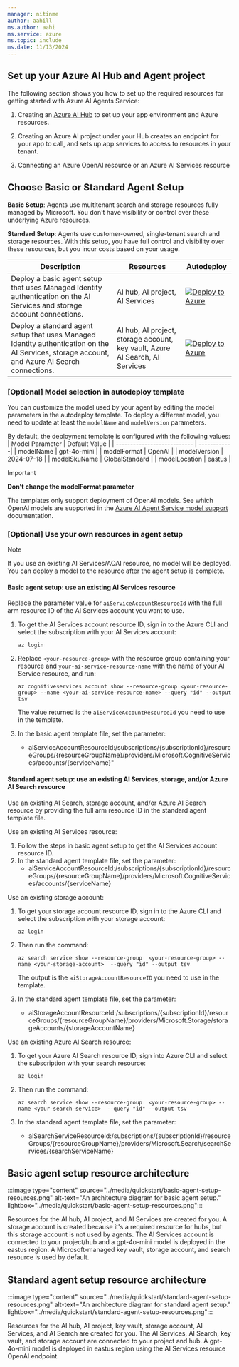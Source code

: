 ```yaml
---
manager: nitinme
author: aahill
ms.author: aahi
ms.service: azure
ms.topic: include
ms.date: 11/13/2024
---
```


## Set up your Azure AI Hub and Agent project

The following section shows you how to set up the required resources for getting started with Azure AI Agents Service: 

1. Creating an [Azure AI Hub](../../../ai-studio/quickstarts/get-started-playground.md) to set up your app environment and Azure resources.

1. Creating an Azure AI project under your Hub creates an endpoint for your app to call, and sets up app services to access to resources in your tenant.

1. Connecting an Azure OpenAI resource or an Azure AI Services resource


## Choose Basic or Standard Agent Setup
   
**Basic Setup**:  Agents use multitenant search and storage resources fully managed by Microsoft. You don't have visibility or control over these underlying Azure resources.

**Standard Setup**: Agents use customer-owned, single-tenant search and storage resources. With this setup, you have full control and visibility over these resources, but you incur costs based on your usage.

| Description   | Resources  | Autodeploy |
| -----------------------------------------------| -----------------------|----------------------|
| Deploy a basic agent setup that uses Managed Identity authentication on the AI Services and storage account connections. | AI hub, AI project, AI Services | [![Deploy to Azure](https://aka.ms/deploytoazurebutton)](https://portal.azure.com/#create/Microsoft.Template/uri/https%3A%2F%2Fraw.githubusercontent.com%2FAzure%2Fazure-quickstart-templates%2Fmaster%2Fquickstarts%2Fmicrosoft.azure-ai-agent-service%2Fbasic-agent-identity%2Fazuredeploy.json) |
| Deploy a standard agent setup that uses Managed Identity authentication on the AI Services, storage account, and Azure AI Search connections. |AI hub, AI project, storage account, key vault, Azure AI Search, AI Services | [![Deploy to Azure](https://aka.ms/deploytoazurebutton)](https://portal.azure.com/#create/Microsoft.Template/uri/https%3A%2F%2Fraw.githubusercontent.com%2FAzure%2Fazure-quickstart-templates%2Frefs%2Fheads%2Fmaster%2Fquickstarts%2Fmicrosoft.azure-ai-agent-service%2Fstandard-agent%2Fazuredeploy.json)|

### [Optional] Model selection in autodeploy template
You can customize the model used by your agent by editing the model parameters in the autodeploy template. To deploy a different model, you need to update at least the `modelName` and `modelVersion` parameters. 

By default, the deployment template is configured with the following values:
| Model Parameter | Default Value |
| --------------------------- | ------------|
| modelName | gpt-4o-mini |
| modelFormat | OpenAI |
| modelVersion | 2024-07-18 |
| modelSkuName | GlobalStandard |
| modelLocation | eastus |

> [!IMPORTANT]
> **Don't change the modelFormat parameter** 
>
> The templates only support deployment of OpenAI models. See which OpenAI models are supported in the [Azure AI Agent Service model support](../concepts/model-region-support.md) documentation.


### [Optional] Use your own resources in agent setup

> [!NOTE]
> If you use an existing AI Services/AOAI resource, no model will be deployed. You can deploy a model to the resource after the agent setup is complete. 

#### Basic agent setup: use an existing AI Services resource 

Replace the parameter value for `aiServiceAccountResourceId` with the full arm resource ID of the AI Services account you want to use.

1. To get the AI Services account resource ID, sign in to the Azure CLI and select the subscription with your AI Services account:
       
    ```az login``` 
2. Replace `<your-resource-group>` with the resource group containing your resource and `your-ai-service-resource-name` with the name of your AI Service resource, and run:
    
    ```az cognitiveservices account show --resource-group <your-resource-group> --name <your-ai-service-resource-name> --query "id" --output tsv```

    The value returned is the `aiServiceAccountResourceId` you need to use in the template.

2. In the basic agent template file, set the parameter:
    - aiServiceAccountResourceId:/subscriptions/{subscriptionId}/resourceGroups/{resourceGroupName}/providers/Microsoft.CognitiveServices/accounts/{serviceName}"

#### Standard agent setup: use an existing AI Services, storage, and/or Azure AI Search resource 

Use an existing AI Search, storage account, and/or Azure AI Search resource by providing the full arm resource ID in the standard agent template file.

Use an existing AI Services resource:
1. Follow the steps in basic agent setup to get the AI Services account resource ID.
2. In the standard agent template file, set the parameter:
    - aiServiceAccountResourceId:/subscriptions/{subscriptionId}/resourceGroups/{resourceGroupName}/providers/Microsoft.CognitiveServices/accounts/{serviceName}

Use an existing storage account:
1. To get your storage account resource ID, sign in to the Azure CLI and select the subscription with your storage account: 
    
    ```az login``` 
2. Then run the command:

    ```az search service show --resource-group  <your-resource-group> --name <your-storage-account>  --query "id" --output tsv```
    
     The output is the `aiStorageAccountResourceID` you need to use in the template.
3. In the standard agent template file, set the parameter:
    - aiStorageAccountResourceId:/subscriptions/{subscriptionId}/resourceGroups/{resourceGroupName}/providers/Microsoft.Storage/storageAccounts/{storageAccountName}

Use an existing Azure AI Search resource:
1. To get your Azure AI Search resource ID, sign into Azure CLI and select the subscription with your search resource: 
    
    ```az login```
2. Then run the command:
    
    ```az search service show --resource-group  <your-resource-group> --name <your-search-service>  --query "id" --output tsv```
3. In the standard agent template file, set the parameter:
    - aiSearchServiceResourceId:/subscriptions/{subscriptionId}/resourceGroups/{resourceGroupName}/providers/Microsoft.Search/searchServices/{searchServiceName}

## Basic agent setup resource architecture
:::image type="content" source="../media/quickstart/basic-agent-setup-resources.png" alt-text="An architecture diagram for basic agent setup." lightbox="../media/quickstart/basic-agent-setup-resources.png":::

Resources for the AI hub, AI project, and AI Services are created for you. A storage account is created because it's a required resource for hubs, but this storage account is not used by agents. The AI Services account is connected to your project/hub and a gpt-4o-mini model is deployed in the eastus region. A Microsoft-managed key vault, storage account, and search resource is used by default.

## Standard agent setup resource architecture
:::image type="content" source="../media/quickstart/standard-agent-setup-resources.png" alt-text="An architecture diagram for standard agent setup." lightbox="../media/quickstart/standard-agent-setup-resources.png":::

Resources for the AI hub, AI project, key vault, storage account, AI Services, and AI Search are created for you. The AI Services, AI Search, key vault, and storage account are connected to your project and hub. A gpt-4o-mini model is deployed in eastus region using the AI Services resource OpenAI endpoint.
